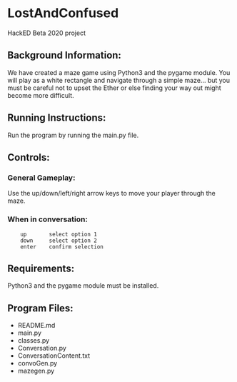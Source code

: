# LostAndConfused
HackED Beta 2020 project

## Background Information:
We have created a maze game using Python3 and the pygame module. You will play as a white rectangle and navigate through a simple maze... but you must be careful not to upset the Ether or else finding your way out might become more difficult. 


## Running Instructions:
Run the program by running the main.py file.

## Controls:

### General Gameplay:
Use the up/down/left/right arrow keys to move your player through the maze. 

### When in conversation:
        up       select option 1
        down     select option 2
        enter    confirm selection


## Requirements:
Python3 and the pygame module must be installed.

## Program Files:
* README.md
* main.py
* classes.py
* Conversation.py
* ConversationContent.txt
* convoGen.py
* mazegen.py